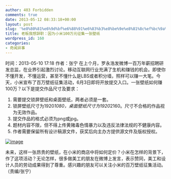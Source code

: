 ```yaml
---
author: 403 Forbidden
comments: true
date: 2013-05-12 08:33:18+00:00
layout: post
slug: '%e8%80%81%e6%9d%bf%e6%88%91%e6%83%b3%e8%be%9e%e8%81%8c%ef%bc%9a%e5%9b%a0%e4%b8%ba%e5%b0%8f%e7%b1%b3100%e4%b8%87%e5%85%83%e5%be%81%e9%9b%86%e4%b8%80%e5%bc%a0%e5%a3%81%e7%ba%b8'
title: 老板我想辞职：因为小米100万元征集一张壁纸
wordpress_id: 160
categories:
- 奇闻异事
---
```

时间：2013-05-10 17:18 作者：张宁
在上个月，罗永浩发微博一百万年薪招聘研发总监，在业界引起激烈讨论。移动互联网行业充满了生机和赚钱的机会。即使你不懂开发，不懂运营，甚至不懂什么是LBS或者积分墙，照样可以赚一大笔。今天，小米宣布了百万壁纸征集活动，6月3日即将开放提交入口。一张壁纸如何赚100万？以下是提交作品尺寸及要求：
1. 需要提交锁屏壁纸和桌面壁纸，两者必须是一套。
2. 锁屏壁纸尺寸为1920*1080，桌面壁纸尺寸为1920*2160。尺寸不合格的作品视为无效作品。
3. 提交作品的格式必须为png或jpg。
4. 题材内容不限，但不得上传黄赌毒色情暴力以及违反法律法规的不健康内容。
5. 作者需要保留所有设计稿源文件，获奖后向主办方提供源文件及版权授权。

[![image](/uploads/2013/05/wpid-518cb8367527c.jpg)](/uploads/2013/05/wpid-518cb8367527c.jpg)



未来，这样一张昂贵的壁纸，在小米的商店中将如何定价？小米在怎样的背景下，作了这项活动？无论怎样，很多做美工的朋友在微博上发言，表示赞同，美工和设计人员的劳动成果得到了尊重。感兴趣的朋友可以关注小米的百万壁纸征集活动。（责编/张宁）
